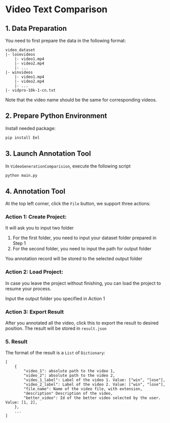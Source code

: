 # Video Text Comparison

## 1. Data Preparation

You need to first prepare the data in the following format:

```
video_dataset
|- losevideos
	|- video1.mp4
	|- video2.mp4
	|- ...
|- winvideos
	|- video1.mp4
	|- video2.mp4
	|- ...
|- vidpro-10k-1-cn.txt
```

Note that the video name should be the same for corresponding videos.

## 2. Prepare Python Environment

Install needed package:

```bash
pip install Eel
```

## 3. Launch Annotation Tool

In `VideoGenerationComparision`, execute the following script

```bash
python main.py
```

## 4. Annotation Tool

At the top left corner, click the `File` button, we support three actions:

### Action 1: Create Project: 

It will ask you to input two folder

1. For the first folder, you need to input your dataset folder prepared in Step 1
2. For the second folder, you need to input the path for output folder

You annotation record will be stored to the selected output folder

 ### Action 2: Load Project:

In case you leave the project without finishing, you can load the project to resume your process.

Input the output folder you specified in Action 1

### Action 3: Export Result

After you annotated all the video, click this to export the result to desired position. The result will be stored in `result.json`

### 5. Result

The format of the result is a `List` of `Dictionary`:

```
[
	{
		"video_1": absolute path to the video 1,
		"video_2": absolute path to the video 2,
		"video_1_label": Label of the video 1. Value: ["win", "lose"],
		"video_2_label": Label of the video 2. Value: ["win", "lose"],
		"file_name": Name of the video file, with extension,
		"description" Description of the video,
		"better_video": Id of the better video selected by the user. Value: [1, 2],
	},
	...
]
```



